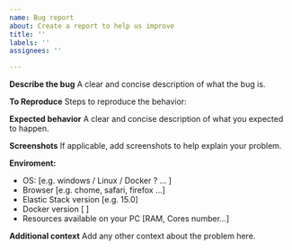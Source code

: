 ```yaml
---
name: Bug report
about: Create a report to help us improve
title: ''
labels: ''
assignees: ''

---
```


**Describe the bug**
A clear and concise description of what the bug is.

**To Reproduce**
Steps to reproduce the behavior:

**Expected behavior**
A clear and concise description of what you expected to happen.

**Screenshots**
If applicable, add screenshots to help explain your problem.

**Enviroment:**
 - OS: [e.g. windows / Linux / Docker ? ... ]
 - Browser [e.g. chome, safari, firefox ...]
 - Elastic Stack version [e.g. 15.0]
 - Docker version [ ]
 - Resources available on your PC [RAM, Cores number...]

**Additional context**
Add any other context about the problem here.
